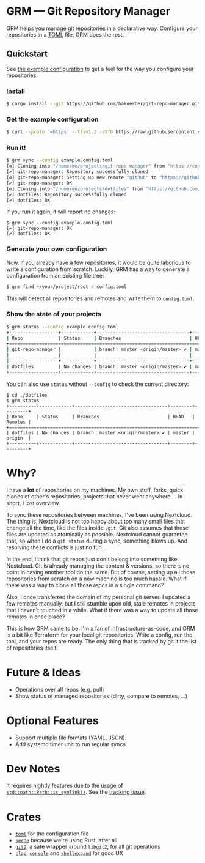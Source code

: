 # GRM — Git Repository Manager

GRM helps you manage git repositories in a declarative way. Configure your
repositories in a [TOML](https://toml.io/) file, GRM does the rest.

## Quickstart

See [the example configuration](example.config.toml) to get a feel for the way
you configure your repositories.

### Install

```bash
$ cargo install --git https://github.com/hakoerber/git-repo-manager.git
```

### Get the example configuration

```bash
$ curl --proto '=https' --tlsv1.2 -sSfO https://raw.githubusercontent.com/hakoerber/git-repo-manager/master/example.config.toml
```

### Run it!

```bash
$ grm sync --config example.config.toml
[⚙] Cloning into "/home/me/projects/git-repo-manager" from "https://code.hkoerber.de/hannes/git-repo-manager.git"
[✔] git-repo-manager: Repository successfully cloned
[⚙] git-repo-manager: Setting up new remote "github" to "https://github.com/hakoerber/git-repo-manager.git"
[✔] git-repo-manager: OK
[⚙] Cloning into "/home/me/projects/dotfiles" from "https://github.com/hakoerber/dotfiles.git"
[✔] dotfiles: Repository successfully cloned
[✔] dotfiles: OK
```

If you run it again, it will report no changes:

```
$ grm sync --config example.config.toml
[✔] git-repo-manager: OK
[✔] dotfiles: OK
```

### Generate your own configuration

Now, if you already have a few repositories, it would be quite laborious to write
a configuration from scratch. Luckily, GRM has a way to generate a configuration
from an existing file tree:

```bash
$ grm find ~/your/project/root > config.toml
```

This will detect all repositories and remotes and write them to `config.toml`.

### Show the state of your projects

```bash
$ grm status --config example.config.toml
+------------------+------------+----------------------------------+--------+---------+
| Repo             | Status     | Branches                         | HEAD   | Remotes |
+=====================================================================================+
| git-repo-manager |            | branch: master <origin/master> ✔ | master | github  |
|                  |            |                                  |        | origin  |
|------------------+------------+----------------------------------+--------+---------|
| dotfiles         | No changes | branch: master <origin/master> ✔ | master | origin  |
+------------------+------------+----------------------------------+--------+---------+
```

You can also use `status` without `--config` to check the current directory:

```
$ cd ./dotfiles
$ grm status
+----------+------------+----------------------------------+--------+---------+
| Repo     | Status     | Branches                         | HEAD   | Remotes |
+=============================================================================+
| dotfiles | No changes | branch: master <origin/master> ✔ | master | origin  |
+----------+------------+----------------------------------+--------+---------+
```

# Why?

I have a **lot** of repositories on my machines. My own stuff, forks, quick
clones of other's repositories, projects that never went anywhere ... In short,
I lost overview.

To sync these repositories between machines, I've been using Nextcloud. The thing
is, Nextcloud is not too happy about too many small files that change all the time,
like the files inside `.git`. Git also assumes that those files are updated as
atomically as possible. Nextcloud cannot guarantee that, so when I do a `git status`
during a sync, something blows up. And resolving these conflicts is just no fun ...

In the end, I think that git repos just don't belong into something like Nextcloud.
Git is already managing the content & versions, so there is no point in having
another tool do the same. But of course, setting up all those repositories from
scratch on a new machine is too much hassle. What if there was a way to clone all
those repos in a single command?

Also, I once transferred the domain of my personal git server. I updated a few
remotes manually, but I still stumble upon old, stale remotes in projects that
I haven't touched in a while. What if there was a way to update all those remotes
in once place?

This is how GRM came to be. I'm a fan of infrastructure-as-code, and GRM is a bit
like Terraform for your local git repositories. Write a config, run the tool, and
your repos are ready. The only thing that is tracked by git it the list of
repositories itself.

# Future & Ideas

* Operations over all repos (e.g. pull)
* Show status of managed repositories (dirty, compare to remotes, ...)

# Optional Features

* Support multiple file formats (YAML, JSON).
* Add systemd timer unit to run regular syncs

# Dev Notes

It requires nightly features due to the usage of [`std::path::Path::is_symlink()`](https://doc.rust-lang.org/std/fs/struct.FileType.html#method.is_symlink). See the [tracking issue](https://github.com/rust-lang/rust/issues/85748).

# Crates

* [`toml`](https://docs.rs/toml/) for the configuration file
* [`serde`](https://docs.rs/serde/) because we're using Rust, after all
* [`git2`](https://docs.rs/git2/), a safe wrapper around `libgit2`, for all git operations
* [`clap`](https://docs.rs/clap/), [`console`](https://docs.rs/console/) and [`shellexpand`](https://docs.rs/shellexpand) for good UX
